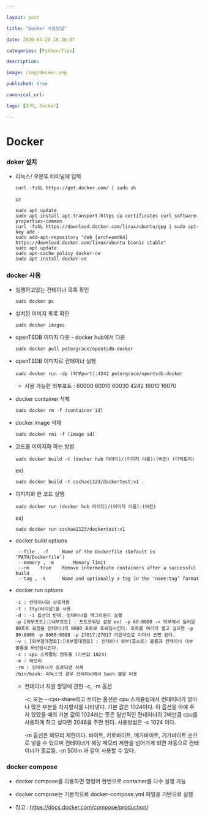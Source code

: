 ```yaml
---

layout: post

title: "Docker 사용방법"

date: 2020-04-20 18:36:07

categories: [Python/Tips]

description:

image: /img/docker.png

published: true

canonical_url:

tags: [도커, Docker]

---
```


# Docker

### doker 설치
  - 리눅스/ 우분투 터미널에 입력
    
        curl -fsSL https://get.docker.com/ | sudo sh

    or

        sudo apt update
        sudo apt install apt-transport-https ca-certificates curl software-properties-common
        curl -fsSL https://download.docker.com/linux/ubuntu/gpg | sudo apt-key add -
        sudo add-apt-repository "deb [arch=amd64] https://download.docker.com/linux/ubuntu bionic stable"
        sudo apt update
        sudo apt-cache policy docker-ce
        sudo apt install docker-ce

### docker 사용

  - 실행하고있는 컨테이너 목록 확인
      
        sudo docker ps

  - 설치된 이미지 목록 확인
        
        sudo docker images

  - openTSDB 이미지 다운 - docker hub에서 다운

        sudo docker pull petergrace/opentsdb-docker

  - openTSDB 이미지로 컨테이너 실행

        sudo docker run -dp (외부port):4242 petergrace/opentsdb-docker
        
      - 사용 가능한 외부포트 : 60000 60010 60030 4242 16010 16070

  - docker container 삭제

        sudo docker rm -f (container id)

  - docker image 삭제
        
        sudo docker rmi -f (image id)

  - 코드를 이미지화 하는 방법

        sudo docker build -t (docker hub 아이디)/(이미지 이름):(버전) (디렉토리)
  
    ex)

        sudo docker build -t cschae1123/dockertest:v1 .

  - 이미지화 한 코드 실행

        sudo docker run (docker hub 아이디)/(이미지 이름):(버전)
  
    ex)

        sudo docker run cschae1123/dockertest:v1

 - docker build options
        
        --file , -f		Name of the Dockerfile (Default is ‘PATH/Dockerfile’)
        --memory , -m		Memory limit
        --rm	true	Remove intermediate containers after a successful build
        --tag , -t		Name and optionally a tag in the ‘name:tag’ format

  - docker run options
      
        -i : 컨테이너와 상호작용
        -t : tty(터미널)을 사용
        -d : -i 옵션의 반대. 컨테이너를 백그라운드 실행
        -p [외부포트]:[내부포트] : 포트포워딩 설정 ex) -p 80:8080 -> 외부에서 들어온 80포트 요청을 컨테이너의 8080 포트로 포워딩시킨다. 포트를 여러개 열고 싶으면 -p 80:8080 -p 8088:8088 -p 27017:27017 이런식으로 이어서 쓰면 된다.
        -v : [외부절대경로]:[내부절대경로] : 컨테이너 외부(호스트) 볼륨과 컨테이너 내부 볼륨을 바인딩시킨다.
        -c : cpu 스케줄링 점유율 (기본값 1024)
        -m : 메모리
        -rm : 컨테이너가 종료되면 삭제
        /bin/bash: 리눅스의 경우 컨테이너에서 bash 쉘을 이용

    - 컨테이너 자원 할당에 관한 -c, -m 옵션 

      -c, 또는 --cpu-share라고 쓰이는 옵션은 cpu 스케쥴링에서 컨테이너가 얼마나 많은 부분을 차지할지를 나타낸다. 기본 값은 1024이다. 이 옵션을 아예 주지 않았을 때의 기본 값이 1024라는 뜻은 일반적인 컨테이너의 2배만큼 cpu를 사용하게 하고 싶다면  2048을 주면 된다. 사용방법은 -c 1024 이다.

      -m 옵션은 메모리 제한이다. 바이트, 키로바이트, 메가바이트, 기가바이트 순으로 넣을 수 있으며 컨테이너가 해당 메모리 제한을 넘어가게 되면 자동으로 컨테이너가 종료됨. -m 500m 과 같이 사용할 수 있다.

### docker compose
  - docker compose를 이용하면 명령어 한번으로 container를 다수 실행 가능
  - docker compose는 기본적으로 docker-compose.yml 파일을 기반으로 실행

  - 참고 : https://docs.docker.com/compose/production/